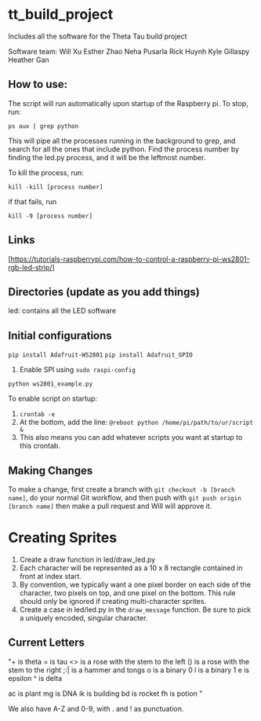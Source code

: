 tt_build_project
================
Includes all the software for the Theta Tau build project

Software team:
Will Xu
Esther Zhao
Neha Pusarla
Rick Huynh
Kyle Gillaspy
Heather Gan

## How to use:
The script will run automatically upon startup of the Raspberry pi. To stop, run:

`ps aux | grep python`

This will pipe all the processes running in the background to grep, and search
for all the ones that include python. Find the process number by finding the led.py
process, and it will be the leftmost number.

To kill the process, run:

`kill -kill [process number]`

if that fails, run

`kill -9 [process number]`


## Links
[https://tutorials-raspberrypi.com/how-to-control-a-raspberry-pi-ws2801-rgb-led-strip/]

## Directories (update as you add things)
led: contains all the LED software

## Initial configurations
`pip install Adafruit-WS2801`
`pip install Adafruit_GPIO`

1. Enable SPI using `sudo raspi-config`

`python ws2801_example.py`

To enable script on startup:
1. `crontab -e`
2. At the bottom, add the line:
   `@reboot python /home/pi/path/to/ur/script &`
3. This also means you can add whatever scripts you want at startup to this crontab.


## Making Changes
To make a change, first create a branch with `git checkout -b [branch name]`,
do your normal Git workflow, and
then push with `git push origin [branch name]`
then make a pull request and Will will approve it.

# Creating Sprites
1. Create a draw function in led/draw_led.py
2. Each character will be represented as a 10 x 8 rectangle contained in front at index start.
3. By convention, we typically want a one pixel border on each side of the character, two pixels on top, and one pixel on the bottom. This rule should only be ignored if creating multi-character sprites.
4. Create a case in led/led.py in the `draw_message` function. Be sure to pick a uniquely encoded, singular character.

## Current Letters
"+ is theta
= is tau
<> is a rose with the stem to the left
() is a rose with the stem to the right
;:| is a hammer and tongs
o is a binary 0
l is a binary 1
e is epsilon
^ is delta

ac is plant
mg is DNA
ik is building
bd is rocket
fh is potion
"

We also have A-Z and 0-9, with . and ! as punctuation.
